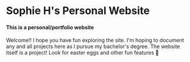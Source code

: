# Sophie H's Personal Website
#### This is a personal/portfolio website

Welcome!!
I hope you have fun exploring the site. I'm hoping to document any and all projects here as I pursue my bachelor's degree.
The website itself is a project! Look for easter eggs and other fun features :eyes:
